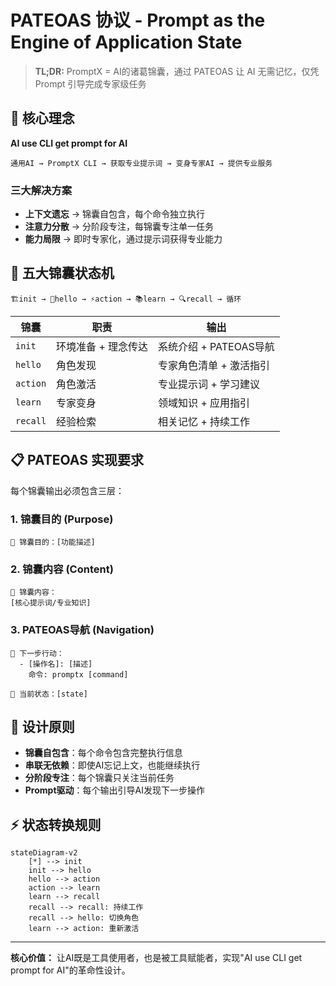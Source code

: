 # PATEOAS 协议 - Prompt as the Engine of Application State

> **TL;DR:** PromptX = AI的诸葛锦囊，通过 PATEOAS 让 AI 无需记忆，仅凭 Prompt 引导完成专家级任务

## 🎯 核心理念

**AI use CLI get prompt for AI**

```
通用AI → PromptX CLI → 获取专业提示词 → 变身专家AI → 提供专业服务
```

### 三大解决方案
- **上下文遗忘** → 锦囊自包含，每个命令独立执行
- **注意力分散** → 分阶段专注，每锦囊专注单一任务  
- **能力局限** → 即时专家化，通过提示词获得专业能力

## 🎒 五大锦囊状态机

```
🏗️init → 👋hello → ⚡action → 📚learn → 🔍recall → 循环
```

| 锦囊 | 职责 | 输出 |
|------|------|------|
| `init` | 环境准备 + 理念传达 | 系统介绍 + PATEOAS导航 |
| `hello` | 角色发现 | 专家角色清单 + 激活指引 |
| `action` | 角色激活 | 专业提示词 + 学习建议 |
| `learn` | 专家变身 | 领域知识 + 应用指引 |
| `recall` | 经验检索 | 相关记忆 + 持续工作 |

## 📋 PATEOAS 实现要求

每个锦囊输出必须包含三层：

### 1. 锦囊目的 (Purpose)
```
🎯 锦囊目的：[功能描述]
```

### 2. 锦囊内容 (Content)  
```
📜 锦囊内容：
[核心提示词/专业知识]
```

### 3. PATEOAS导航 (Navigation)
```
🔄 下一步行动：
  - [操作名]: [描述]
    命令: promptx [command]

📍 当前状态：[state]
```

## 🎨 设计原则

- **锦囊自包含**：每个命令包含完整执行信息
- **串联无依赖**：即使AI忘记上文，也能继续执行
- **分阶段专注**：每个锦囊只关注当前任务
- **Prompt驱动**：每个输出引导AI发现下一步操作

## ⚡ 状态转换规则

```mermaid
stateDiagram-v2
    [*] --> init
    init --> hello
    hello --> action
    action --> learn
    learn --> recall
    recall --> recall: 持续工作
    recall --> hello: 切换角色
    learn --> action: 重新激活
```

---

**核心价值：** 让AI既是工具使用者，也是被工具赋能者，实现"AI use CLI get prompt for AI"的革命性设计。 